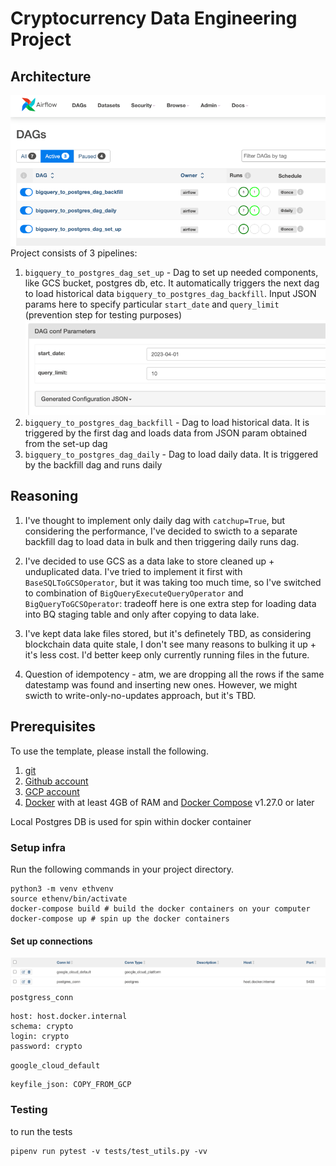 # Cryptocurrency Data Engineering Project

## Architecture
![img_1.png](img_1.png)
Project consists of 3 pipelines:
1. `bigquery_to_postgres_dag_set_up` - Dag to set up needed components, like GCS bucket, postgres db, etc. It automatically
triggers the next dag to load historical data `bigquery_to_postgres_dag_backfill`. Input JSON params here to specify particular `start_date`
and `query_limit` (prevention step for testing purposes)
![img.png](img.png)
2. `bigquery_to_postgres_dag_backfill` - Dag to load historical data. It is triggered by the first dag and loads data from JSON param 
obtained from the set-up dag
3. `bigquery_to_postgres_dag_daily` - Dag to load daily data. It is triggered by the backfill dag and runs daily

## Reasoning
1. I've thought to implement only daily dag with `catchup=True`, but considering the performance, I've decided to
swicth to a separate backfill dag to load data in bulk and then triggering daily runs dag.

2. I've decided to use GCS as a data lake to store cleaned up + unduplicated data.
I've tried to implement it first with `BaseSQLToGCSOperator`, but it was taking too much time,
so I've switched to combination of `BigQueryExecuteQueryOperator` and `BigQueryToGCSOperator`:
tradeoff here is one extra step for loading data into BQ staging table and only after copying to
data lake.

3. I've kept data lake files stored, but it's definetely TBD, as considering blockchain data quite
stale, I don't see many reasons to bulking it up + it's less cost. I'd better keep only currently running files
in the future.

4. Question of idempotency - atm, we are dropping all the rows if the same datestamp was found and 
inserting new ones. However, we might swicth to write-only-no-updates approach, but it's TBD.


## Prerequisites   

To use the template, please install the following. 

1. [git](https://git-scm.com/book/en/v2/Getting-Started-Installing-Git)
2. [Github account](https://github.com/)
4. [GCP account](https://gcp.com/) 
6. [Docker](https://docs.docker.com/engine/install/) with at least 4GB of RAM and [Docker Compose](https://docs.docker.com/compose/install/) v1.27.0 or later

Local Postgres DB is used for spin within docker container

### Setup infra

Run the following commands in your project directory.

```shell
python3 -m venv ethvenv
source ethenv/bin/activate
docker-compose build # build the docker containers on your computer
docker-compose up # spin up the docker containers
```

#### Set up connections
![img_2.png](img_2.png)
`postgress_conn`
```
host: host.docker.internal
schema: crypto
login: crypto
password: crypto
```

`google_cloud_default`
```angular2html
keyfile_json: COPY_FROM_GCP
```


### Testing
to run the tests
```shell
pipenv run pytest -v tests/test_utils.py -vv
```



